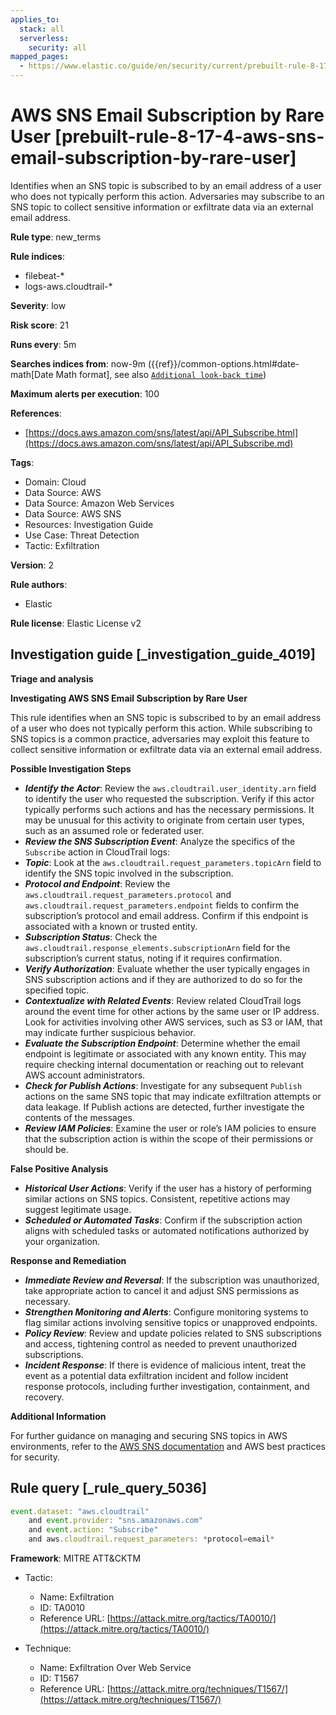 ```yaml
---
applies_to:
  stack: all
  serverless:
    security: all
mapped_pages:
  - https://www.elastic.co/guide/en/security/current/prebuilt-rule-8-17-4-aws-sns-email-subscription-by-rare-user.html
---
```


# AWS SNS Email Subscription by Rare User [prebuilt-rule-8-17-4-aws-sns-email-subscription-by-rare-user]

Identifies when an SNS topic is subscribed to by an email address of a user who does not typically perform this action. Adversaries may subscribe to an SNS topic to collect sensitive information or exfiltrate data via an external email address.

**Rule type**: new_terms

**Rule indices**:

* filebeat-*
* logs-aws.cloudtrail-*

**Severity**: low

**Risk score**: 21

**Runs every**: 5m

**Searches indices from**: now-9m ({{ref}}/common-options.html#date-math[Date Math format], see also [`Additional look-back time`](docs-content://solutions/security/detect-and-alert/create-detection-rule.md#rule-schedule))

**Maximum alerts per execution**: 100

**References**:

* [https://docs.aws.amazon.com/sns/latest/api/API_Subscribe.html](https://docs.aws.amazon.com/sns/latest/api/API_Subscribe.md)

**Tags**:

* Domain: Cloud
* Data Source: AWS
* Data Source: Amazon Web Services
* Data Source: AWS SNS
* Resources: Investigation Guide
* Use Case: Threat Detection
* Tactic: Exfiltration

**Version**: 2

**Rule authors**:

* Elastic

**Rule license**: Elastic License v2

## Investigation guide [_investigation_guide_4019]

**Triage and analysis**

**Investigating AWS SNS Email Subscription by Rare User**

This rule identifies when an SNS topic is subscribed to by an email address of a user who does not typically perform this action. While subscribing to SNS topics is a common practice, adversaries may exploit this feature to collect sensitive information or exfiltrate data via an external email address.

**Possible Investigation Steps**

* ***Identify the Actor***: Review the `aws.cloudtrail.user_identity.arn` field to identify the user who requested the subscription. Verify if this actor typically performs such actions and has the necessary permissions. It may be unusual for this activity to originate from certain user types, such as an assumed role or federated user.
* ***Review the SNS Subscription Event***: Analyze the specifics of the `Subscribe` action in CloudTrail logs:
* ***Topic***: Look at the `aws.cloudtrail.request_parameters.topicArn` field to identify the SNS topic involved in the subscription.
* ***Protocol and Endpoint***: Review the `aws.cloudtrail.request_parameters.protocol` and `aws.cloudtrail.request_parameters.endpoint` fields to confirm the subscription’s protocol and email address. Confirm if this endpoint is associated with a known or trusted entity.
* ***Subscription Status***: Check the `aws.cloudtrail.response_elements.subscriptionArn` field for the subscription’s current status, noting if it requires confirmation.
* ***Verify Authorization***: Evaluate whether the user typically engages in SNS subscription actions and if they are authorized to do so for the specified topic.
* ***Contextualize with Related Events***: Review related CloudTrail logs around the event time for other actions by the same user or IP address. Look for activities involving other AWS services, such as S3 or IAM, that may indicate further suspicious behavior.
* ***Evaluate the Subscription Endpoint***: Determine whether the email endpoint is legitimate or associated with any known entity. This may require checking internal documentation or reaching out to relevant AWS account administrators.
* ***Check for Publish Actions***: Investigate for any subsequent `Publish` actions on the same SNS topic that may indicate exfiltration attempts or data leakage. If Publish actions are detected, further investigate the contents of the messages.
* ***Review IAM Policies***: Examine the user or role’s IAM policies to ensure that the subscription action is within the scope of their permissions or should be.

**False Positive Analysis**

* ***Historical User Actions***: Verify if the user has a history of performing similar actions on SNS topics. Consistent, repetitive actions may suggest legitimate usage.
* ***Scheduled or Automated Tasks***: Confirm if the subscription action aligns with scheduled tasks or automated notifications authorized by your organization.

**Response and Remediation**

* ***Immediate Review and Reversal***: If the subscription was unauthorized, take appropriate action to cancel it and adjust SNS permissions as necessary.
* ***Strengthen Monitoring and Alerts***: Configure monitoring systems to flag similar actions involving sensitive topics or unapproved endpoints.
* ***Policy Review***: Review and update policies related to SNS subscriptions and access, tightening control as needed to prevent unauthorized subscriptions.
* ***Incident Response***: If there is evidence of malicious intent, treat the event as a potential data exfiltration incident and follow incident response protocols, including further investigation, containment, and recovery.

**Additional Information**

For further guidance on managing and securing SNS topics in AWS environments, refer to the [AWS SNS documentation](https://docs.aws.amazon.com/sns/latest/dg/welcome.md) and AWS best practices for security.


## Rule query [_rule_query_5036]

```js
event.dataset: "aws.cloudtrail"
    and event.provider: "sns.amazonaws.com"
    and event.action: "Subscribe"
    and aws.cloudtrail.request_parameters: *protocol=email*
```

**Framework**: MITRE ATT&CKTM

* Tactic:

    * Name: Exfiltration
    * ID: TA0010
    * Reference URL: [https://attack.mitre.org/tactics/TA0010/](https://attack.mitre.org/tactics/TA0010/)

* Technique:

    * Name: Exfiltration Over Web Service
    * ID: T1567
    * Reference URL: [https://attack.mitre.org/techniques/T1567/](https://attack.mitre.org/techniques/T1567/)



